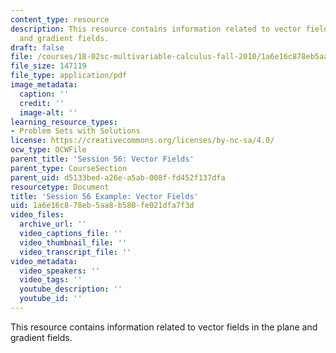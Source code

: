 ```yaml
---
content_type: resource
description: This resource contains information related to vector fields in the plane
  and gradient fields.
draft: false
file: /courses/18-02sc-multivariable-calculus-fall-2010/1a6e16c878eb5aa8b580fe021dfa7f3d_MIT18_02SC_MNotes_v1.pdf
file_size: 147119
file_type: application/pdf
image_metadata:
  caption: ''
  credit: ''
  image-alt: ''
learning_resource_types:
- Problem Sets with Solutions
license: https://creativecommons.org/licenses/by-nc-sa/4.0/
ocw_type: OCWFile
parent_title: 'Session 56: Vector Fields'
parent_type: CourseSection
parent_uid: d5133bed-a26e-a5ab-008f-fd452f137dfa
resourcetype: Document
title: 'Session 56 Example: Vector Fields'
uid: 1a6e16c8-78eb-5aa8-b580-fe021dfa7f3d
video_files:
  archive_url: ''
  video_captions_file: ''
  video_thumbnail_file: ''
  video_transcript_file: ''
video_metadata:
  video_speakers: ''
  video_tags: ''
  youtube_description: ''
  youtube_id: ''
---
```

This resource contains information related to vector fields in the plane and gradient fields.